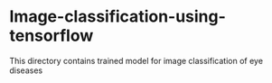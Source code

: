 # Image-classification-using-tensorflow
This directory contains trained model for image classification of eye diseases   
   
    

  
 
   
